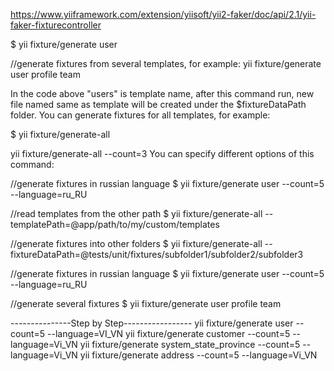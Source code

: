 https://www.yiiframework.com/extension/yiisoft/yii2-faker/doc/api/2.1/yii-faker-fixturecontroller


$ yii fixture/generate user

//generate fixtures from several templates, for example:
yii fixture/generate user profile team

In the code above "users" is template name, after this command run, new file named same as template will be created under the $fixtureDataPath folder. You can generate fixtures for all templates, for example:

$ yii fixture/generate-all

yii fixture/generate-all --count=3
You can specify different options of this command:

//generate fixtures in russian language
$ yii fixture/generate user --count=5 --language=ru_RU

//read templates from the other path
$ yii fixture/generate-all --templatePath=@app/path/to/my/custom/templates

//generate fixtures into other folders
$ yii fixture/generate-all --fixtureDataPath=@tests/unit/fixtures/subfolder1/subfolder2/subfolder3

//generate fixtures in russian language
$ yii fixture/generate user --count=5 --language=ru_RU

//generate several fixtures
$ yii fixture/generate user profile team


---------------Step by Step-----------------
yii fixture/generate user --count=5 --language=VI_VN
yii fixture/generate customer  --count=5 --language=Vi_VN
yii fixture/generate system_state_province --count=5 --language=Vi_VN
yii fixture/generate address  --count=5 --language=Vi_VN
